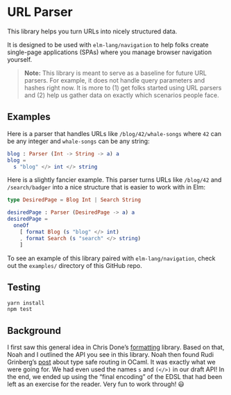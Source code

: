 # URL Parser

This library helps you turn URLs into nicely structured data.

It is designed to be used with `elm-lang/navigation` to help folks create single-page applications (SPAs) where you manage browser navigation yourself.

> **Note:** This library is meant to serve as a baseline for future URL parsers. For example, it does not handle query parameters and hashes right now. It is more to (1) get folks started using URL parsers and (2) help us gather data on exactly which scenarios people face.


## Examples

Here is a parser that handles URLs like `/blog/42/whale-songs` where `42` can be any integer and `whale-songs` can be any string:

```elm
blog : Parser (Int -> String -> a) a
blog =
  s "blog" </> int </> string
```

Here is a slightly fancier example. This parser turns URLs like `/blog/42` and `/search/badger` into a nice structure that is easier to work with in Elm:

```elm
type DesiredPage = Blog Int | Search String

desiredPage : Parser (DesiredPage -> a) a
desiredPage =
  oneOf
    [ format Blog (s "blog" </> int)
    , format Search (s "search" </> string)
    ]
```

To see an example of this library paired with `elm-lang/navigation`, check out the `examples/` directory of this GitHub repo.


## Testing

```
yarn install
npm test
```

## Background

I first saw this general idea in Chris Done&rsquo;s [formatting][] library. Based on that, Noah and I outlined the API you see in this library. Noah then found Rudi Grinberg&rsquo;s [post][] about type safe routing in OCaml. It was exactly what we were going for. We had even used the names `s` and `(</>)` in our draft API! In the end, we ended up using the &ldquo;final encoding&rdquo; of the EDSL that had been left as an exercise for the reader. Very fun to work through! 😃

[formatting]: http://chrisdone.com/posts/formatting
[post]: http://rgrinberg.com/posts/primitive-type-safe-routing/
